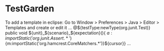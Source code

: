 # TestGarden

To add a template in eclipse:
Go to Window > Preferences > Java > Editor > Templates and create or edit it
...
@${testType:newType(org.junit.Test)}
public void ${unit}_${scenario}_${expectation}(){
${a:importStatic('org.junit.Assert.*')}${m:importStatic('org.hamcrest.CoreMatchers.*')}${cursor}}
...
